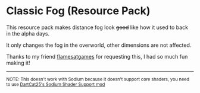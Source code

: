 # Classic Fog (Resource Pack)

This resource pack makes distance fog look ~~good~~ like how it used to back in the alpha days.

It only changes the fog in the overworld, other dimensions are not affected.

Thanks to my friend [flamesatgames](https://youtube.com/flamesatgames) for requesting this, I had so much fun making it!

---

<small>NOTE: This doesn't work with Sodium because it doesn't support core shaders, you need to use [DartCat25's Sodium Shader Support mod](https://github.com/dartcat25/sodium-shader-support)</small>
